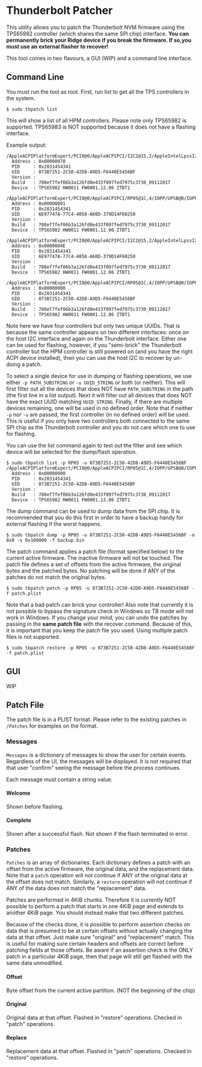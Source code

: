 #  Thunderbolt Patcher
This utility allows you to patch the Thunderbolt NVM firmware using the 
TPS65982 controller (which shares the same SPI chip) interface. **You can 
permanently brick your Ridge device if you break the firmware. If so,you must 
use an external flasher to recover!**

This tool comes in two flavours, a GUI (WIP) and a command line interface.

## Command Line

You must run the tool as root. First, run list to get all the TPS controllers 
in the system.

```
$ sudo tbpatch list
```

This will show a list of all HPM controllers. Please note only TPS65982 is 
supported. TPS65983 is NOT supported because it does not have a flashing 
interface.

Example output:

```
/AppleACPIPlatformExpert/PCI0@0/AppleACPIPCI/I2C2@15,2/AppleIntelLpssI2C@2/AppleIntelLpssI2CController@2/HPM1@0/AppleHPMLPSS/AppleHPMDevice@70
  Address : 0x00000070
  PID     : 0x2831454341
  UID     : 073B7251-2C50-42D8-A9D5-F6440E5456BF
  Version : 
  Build   : 708ef7fef06b3a126fd0e433f097fed7975c3730_09112017
  Device  : TPS65982 HW0011 FW0001.12.06 ZTBT1

/AppleACPIPlatformExpert/PCI0@0/AppleACPIPCI/RP05@1C,4/IOPP/UPSB@0/IOPP/DSB0@0/IOPP/NHI0@0/AppleThunderboltHAL/AppleThunderboltNHIType3/IOThunderboltController/IOThunderboltPort@5/IOThunderboltSwitchType3/IOThunderboltIECSNub/AppleHPMIECS/AppleHPMDevice@1
  Address : 0x00000001
  PID     : 0x2831454341
  UID     : 6E97747A-77C4-4058-A60D-379D14F60250
  Version : 
  Build   : 708ef7fef06b3a126fd0e433f097fed7975c3730_09112017
  Device  : TPS65982 HW0011 FW0001.12.06 ZTBT1

/AppleACPIPlatformExpert/PCI0@0/AppleACPIPCI/I2C2@15,2/AppleIntelLpssI2C@2/AppleIntelLpssI2CController@2/HPM1@0/AppleHPMLPSS/AppleHPMDevice@4E
  Address : 0x0000004E
  PID     : 0x2831454341
  UID     : 6E97747A-77C4-4058-A60D-379D14F60250
  Version : 
  Build   : 708ef7fef06b3a126fd0e433f097fed7975c3730_09112017
  Device  : TPS65982 HW0011 FW0001.12.06 ZTBT1

/AppleACPIPlatformExpert/PCI0@0/AppleACPIPCI/RP05@1C,4/IOPP/UPSB@0/IOPP/DSB0@0/IOPP/NHI0@0/AppleThunderboltHAL/AppleThunderboltNHIType3/IOThunderboltController/IOThunderboltPort@5/IOThunderboltSwitchType3/IOThunderboltIECSNub/AppleHPMIECS/AppleHPMDevice@0
  Address : 0x00000000
  PID     : 0x2831454341
  UID     : 073B7251-2C50-42D8-A9D5-F6440E5456BF
  Version : 
  Build   : 708ef7fef06b3a126fd0e433f097fed7975c3730_09112017
  Device  : TPS65982 HW0011 FW0001.12.06 ZTBT1
```

Note here we have four controllers but only two unique UUIDs. That is because 
the same controller appears on two different interfaces: once on the host I2C 
interface and again on the Thunderbolt interface. Either one can be used for 
flashing, however, if you "semi-brick" the Thunderbolt controller but the HPM 
controller is still powered on (and you have the right ACPI device installed), 
then you can use the host I2C to recover by un-doing a patch.

To select a single device for use in dumping or flashing operations, we use 
either `-p PATH_SUBSTRING` or `-u UUID_STRING` or both (or neither). This will 
first filter out all the devices that does NOT have `PATH_SUBSTRING` in the 
path (the first line in a list output). Next it will filter out all devices 
that does NOT have the exact UUID matching `UUID_STRING`. Finally, if there are 
multiple devices remaining, one will be used in no defined order. Note that if 
neither `-p` nor `-u` are passed, the first controller (in no defined order) 
will be used. This is useful if you only have two controllers both connected to 
the same SPI chip as the Thunderbolt controller and you do not care which one 
to use for flashing.

You can use the list command again to test out the filter and see which device 
will be selected for the dump/flash operation.

```
$ sudo tbpatch list -p RP05 -u 073B7251-2C50-42D8-A9D5-F6440E5456BF
/AppleACPIPlatformExpert/PCI0@0/AppleACPIPCI/RP05@1C,4/IOPP/UPSB@0/IOPP/DSB0@0/IOPP/NHI0@0/AppleThunderboltHAL/AppleThunderboltNHIType3/IOThunderboltController/IOThunderboltPort@5/IOThunderboltSwitchType3/IOThunderboltIECSNub/AppleHPMIECS/AppleHPMDevice@0
  Address : 0x00000000
  PID     : 0x2831454341
  UID     : 073B7251-2C50-42D8-A9D5-F6440E5456BF
  Version : 
  Build   : 708ef7fef06b3a126fd0e433f097fed7975c3730_09112017
  Device  : TPS65982 HW0011 FW0001.12.06 ZTBT1
```

The dump command can be used to dump data from the SPI chip. It is recommended 
that you do this first in order to have a backup handy for external flashing if 
the worst happens.

```
$ sudo tbpatch dump -p RP05 -u 073B7251-2C50-42D8-A9D5-F6440E5456BF -o 0x0 -s 0x100000 -f backup.bin
```

The patch command applies a patch file (format specified below) to the current 
active firmware. The inactive firmware will not be touched. The patch file 
defines a set of offsets from the active firmware, the original bytes and the 
patched bytes. No patching will be done if ANY of the patches do not match the 
original bytes.

```
$ sudo tbpatch patch -p RP05 -u 073B7251-2C50-42D8-A9D5-F6440E5456BF -f patch.plist
```

Note that a bad patch can brick your controller! Also note that currently it is 
not possible to bypass the signature check in Windows so TB mode will not work 
in Windows. If you change your mind, you can undo the patches by passing in the 
**same patch file** with the recover command. Because of this, it is important 
that you keep the patch file you used. Using multiple patch files is not 
supported.

```
$ sudo tbpatch restore -p RP05 -u 073B7251-2C50-42D8-A9D5-F6440E5456BF -f patch.plist
```

## GUI

WIP

## Patch File

The patch file is in a PLIST format. Please refer to the existing patches in 
`/Patches` for examples on the format.

### Messages

`Messages` is a dictionary of messages to show the user for certain events.
Regardless of the UI, the messages will be displayed. It is not required that 
that user "confirm" seeing the message before the process continues.

Each message must contain a string value.

#### Welcome

Shown before flashing.

#### Complete

Shown after a successful flash. Not shown if the flash terminated in error.

### Patches

`Patches` is an array of dictionaries. Each dictionary defines a patch with an 
offset from the active firmware, the original data, and the replacement data. 
Note that a `patch` operation will not continue if ANY of the original data at 
the offset does not match. Similarly, a `restore` operation will not continue 
if ANY of the data does not match the "replacement" data.

Patches are performed in 4KiB chunks. Therefore it is currently NOT possible 
to perform a patch that starts in one 4KiB page and extends to another 4KiB 
page. You should instead make that two different patches.

Because of the checks done, it is possible to perform assertion checks on data 
that is presumed to be at certain offsets without actually changing the data 
at that offset. Just make sure "original" and "replacement" match. This is 
useful for making sure certain headers and offsets are correct before patching 
fields at those offsets. Be aware if an assertion check is the ONLY patch in a 
particular 4KiB page, then that page will still get flashed with the same data 
unmodified.

#### Offset

Byte offset from the current active partition. (NOT the beginning of the chip)

#### Original

Original data at that offset. Flashed in "restore" operations. Checked in 
"patch" operations.

#### Replace

Replacement data at that offset. Flashed in "patch" operations. Checked in 
"restore" operations.
